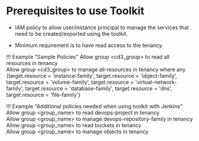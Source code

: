 # **Prerequisites to use Toolkit**

- IAM policy to allow user/instance principal to manage the services that need to be created/exported using the toolkit.

- Minimum requirement is to have read access to the tenancy.

!!! Example "Sample Policies"
    Allow group <cd3_group\> to read all resources in tenancy <br>
    Allow group <cd3_group\> to manage all-resources in tenancy where any {target.resource = 'instance-family', target.resource = 'object-family', target.resource = 'volume-family', target.resource = 'virtual-network-family', target.resource = 'database-family', target.resource = 'dns', target.resource = 'file-family'}


!!! Example "Additional policies needed when using toolkit with Jenkins"
    Allow group <group_name\> to read devops-project in tenancy <br>
    Allow group <group_name\> to manage devops-repository-family in tenancy <br>
    Allow group <group_name\> to read buckets in tenancy <br>
    Allow group <group_name\> to manage objects in tenancy <br>